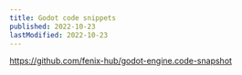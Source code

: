 ```yaml
---
title: Godot code snippets
published: 2022-10-23
lastModified: 2022-10-23
---
```


https://github.com/fenix-hub/godot-engine.code-snapshot
